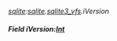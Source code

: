 _[sqlite](../../modules/sqlite/sqlite-module.md):[sqlite](../../modules/sqlite/sqlite-module.md).[sqlite3\_vfs](../../modules/sqlite/sqlite-sqlite3_vfs.md).iVersion_
##### Field iVersion:[Int](../../modules/wonkey/wonkey-types-int.md)
